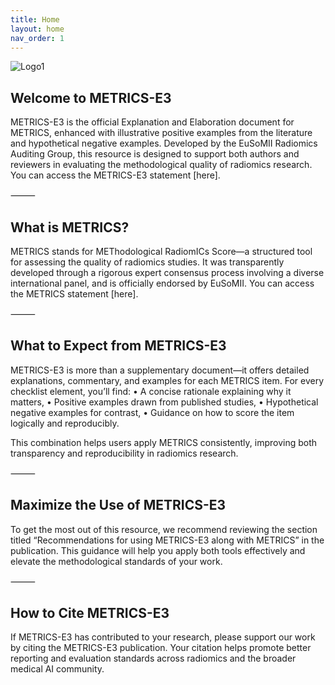 ```yaml
---
title: Home
layout: home
nav_order: 1
---
```


![Logo1](/METRICS-E3/assets/images/logo.png)

## Welcome to METRICS-E3

METRICS-E3 is the official Explanation and Elaboration document for METRICS, enhanced with illustrative positive examples from the literature and hypothetical negative examples. Developed by the EuSoMII Radiomics Auditing Group, this resource is designed to support both authors and reviewers in evaluating the methodological quality of radiomics research.
You can access the METRICS-E3 statement [here].

⸻

## What is METRICS?

METRICS stands for METhodological RadiomICs Score—a structured tool for assessing the quality of radiomics studies. It was transparently developed through a rigorous expert consensus process involving a diverse international panel, and is officially endorsed by EuSoMII.
You can access the METRICS statement [here].

⸻

## What to Expect from METRICS-E3

METRICS-E3 is more than a supplementary document—it offers detailed explanations, commentary, and examples for each METRICS item. For every checklist element, you’ll find:
	•	A concise rationale explaining why it matters,
	•	Positive examples drawn from published studies,
	•	Hypothetical negative examples for contrast,
	•	Guidance on how to score the item logically and reproducibly.

This combination helps users apply METRICS consistently, improving both transparency and reproducibility in radiomics research.

⸻

## Maximize the Use of METRICS-E3

To get the most out of this resource, we recommend reviewing the section titled “Recommendations for using METRICS-E3 along with METRICS” in the publication. This guidance will help you apply both tools effectively and elevate the methodological standards of your work.

⸻

## How to Cite METRICS-E3

If METRICS-E3 has contributed to your research, please support our work by citing the METRICS-E3 publication. Your citation helps promote better reporting and evaluation standards across radiomics and the broader medical AI community.
